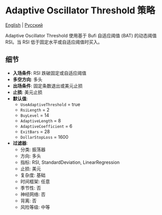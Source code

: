 # Adaptive Oscillator Threshold 策略
[English](README.md) | [Русский](README_ru.md)

Adaptive Oscillator Threshold 使用基于 Bufi 自适应阈值 (BAT) 的动态阈值 RSI。当 RSI 低于固定水平或自适应阈值时买入。

## 细节

- **入场条件**: RSI 跌破固定或自适应阈值
- **多空方向**: 多头
- **出场条件**: 固定条数退出或美元止损
- **止损**: 美元止损
- **默认值**:
  - `UseAdaptiveThreshold` = true
  - `RsiLength` = 2
  - `BuyLevel` = 14
  - `AdaptiveLength` = 8
  - `AdaptiveCoefficient` = 6
  - `ExitBars` = 28
  - `DollarStopLoss` = 1600
- **过滤器**:
  - 分类: 振荡器
  - 方向: 多头
  - 指标: RSI, StandardDeviation, LinearRegression
  - 止损: 美元
  - 复杂度: 基础
  - 时间框架: 任意
  - 季节性: 否
  - 神经网络: 否
  - 背离: 否
  - 风险等级: 中等

